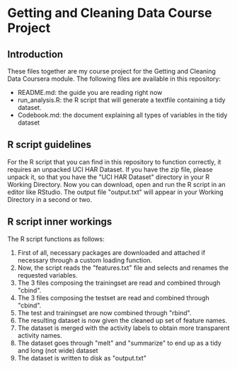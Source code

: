 # Getting and Cleaning Data Course Project

## Introduction
These files together are my course project for the Getting and Cleaning Data Coursera module.
The following files are available in this repository:

*   README.md: the guide you are reading right now
*   run_analysis.R: the R script that will generate a textfile containing a tidy dataset.
*   Codebook.md: the document explaining all types of variables in the tidy dataset

## R script guidelines
For the R script that you can find in this repository to function correctly, it requires an unpacked UCI HAR Dataset.
If you have the zip file, please unpack it, so that you have the "UCI HAR Dataset" directory in your R Working Directory.
Now you can download, open and run the R script in an editor like RStudio.
The output file "output.txt" will appear in your Working Directory in a second or two.

## R script inner workings
The R script functions as follows:

1.  First of all, necessary packages are downloaded and attached if necessary through a custom loading function.
2.  Now, the script reads the "features.txt" file and selects and renames the requested variables.
3.  The 3 files composing the trainingset are read and combined through "cbind".
4.  The 3 files composing the testset are read and combined through "cbind".
5.  The test and trainingset are now combined through "rbind".
6.  The resulting dataset is now given the cleaned up set of feature names.
7.  The dataset is merged with the activity labels to obtain more transparent activity names.
8.  The dataset goes through "melt" and "summarize" to end up as a tidy and long (not wide) dataset
9.  The dataset is written to disk as "output.txt"